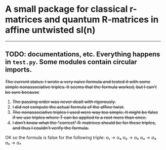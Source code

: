 # A small package for classical r-matrices and quantum R-matrices in affine untwisted sl(n)
---
TODO: documentations, etc. Everything happens in `test.py`. Some modules contain circular imports.
---
<del> The current status: I wrote a very naive formula and tested it with some simple nonassociative triples. It seems that the formula worked, but I can't be sure because</del>
1. <del>The passing order was never dealt with rigorously.</del>
2. <del>I did not compute the actual formula of the affine twist.</del>
3. <del>The nonassociative triples I used were way too simple. It might be false if we use triples where T can be applied to a root more than once.</del>
4. <del>I don't know what the "correct" R-matrices should be for these triples, and thus I couldn't verify the formula. </del>

OK so the formula is false for the following triple:
α₁ -> α₄
α₂ -> α₅
α₄ -> α₈
α₅ -> α₇
